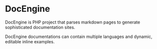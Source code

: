 DocEngine
=========

DocEngine is PHP project that parses markdown pages to generate sophisticated documentation sites.

DocEngine documentations can contain multiple languages and dynamic, editable inline examples.